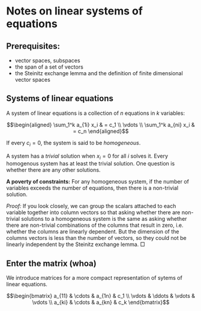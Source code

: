 # Notes on linear systems of equations

## Prerequisites: 
 - vector spaces, subspaces
 - the span of a set of vectors
 - the Steinitz exchange lemma and the definition of finite dimensional vector spaces


## Systems of linear equations

A system of linear equations is a collection of $n$ equations in $k$ variables:

$$\begin{aligned}
\sum_1^k a_{1i} x_i & = c_1 \\
\vdots \\
\sum_1^k a_{ni} x_i & = c_n
\end{aligned}$$

If every $c_i = 0$, the system is said to be *homogeneous*.

A system has a *trivial* solution when $x_i = 0$ for all $i$ solves it. Every homogenous system has at least the trivial solution. One question is whether there are any other solutions.

**A poverty of constraints:** For any homogeneous system, if the number of variables exceeds the number of equations, then there is a non-trivial solution.

*Proof:* If you look closely, we can group the scalars attached to each variable together into column vectors so that asking whether there are non-trivial solutions to a homogeneous system is the same as asking whether there are non-trivial combinations of the columns that result in zero, i.e. whether the columns are linearly dependent. But the dimension of the columns vectors is less than the number of vectors, so they could not be linearly independent by the Steinitz exchange lemma. $\Box$

## Enter the matrix (whoa)

We introduce matrices for a more compact representation of sytems of linear equations.

$$\begin{bmatrix} a_{11} & \cdots & a_{1n} & c_1 \\
\vdots & \ddots & \vdots & \vdots \\
a_{ki} & \cdots & a_{kn} & c_k \end{bmatrix}$$
